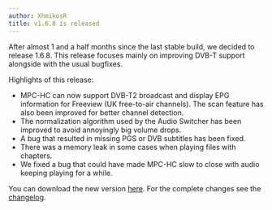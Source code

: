 ```yaml
---
author: XhmikosR
title: v1.6.8 is released
---
```


After almost 1 and a half months since the last stable build, we decided to release 1.6.8.
This release focuses mainly on improving DVB-T support alongside with the usual bugfixes.

Highlights of this release:

* MPC-HC can now support DVB-T2 broadcast and display EPG information for Freeview (UK free-to-air channels).
  The scan feature has also been improved for better channel detection.
* The normalization algorithm used by the Audio Switcher has been improved to avoid annoyingly big volume drops.
* A bug that resulted in missing PGS or DVB subtitles has been fixed.
* There was a memory leak in some cases when playing files with chapters.
* We fixed a bug that could have made MPC-HC slow to close with audio keeping playing for a while.

You can download the new version [here](/downloads/).
For the complete changes see the [changelog](/changelog/).
